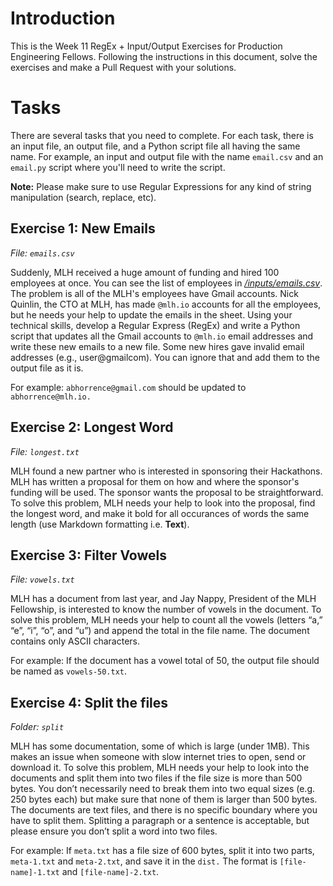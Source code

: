 # Introduction

This is the Week 11 RegEx + Input/Output Exercises for Production Engineering Fellows. Following the instructions in this document, solve the exercises and make a Pull Request with your solutions.

# Tasks

There are several tasks that you need to complete. For each task, there is an input file, an output file, and a Python script file all having the same name. For example, an input and output file with the name `email.csv` and an `email.py` script where you'll need to write the script.

**Note:** Please make sure to use Regular Expressions for any kind of string manipulation (search, replace, etc).

## Exercise 1: New Emails

_File: `emails.csv`_

Suddenly, MLH received a huge amount of funding and hired 100 employees at once. You can see the list of employees in [_/inputs/emails.csv_](./inputs/emails.csv). The problem is all of the MLH's employees have Gmail accounts. Nick Quinlin, the CTO at MLH, has made `@mlh.io` accounts for all the employees, but he needs your help to update the emails in the sheet. Using your technical skills, develop a Regular Express (RegEx) and write a Python script that updates all the Gmail accounts to `@mlh.io` email addresses and write these new emails to a new file. Some new hires gave invalid email addresses (e.g., user@gmailcom). You can ignore that and add them to the output file as it is.

For example:
`abhorrence@gmail.com` should be updated to `abhorrence@mlh.io.`


## Exercise 2: Longest Word

_File: `longest.txt`_

MLH found a new partner who is interested in sponsoring their Hackathons. MLH has written a proposal for them on how and where the sponsor's funding will be used. The sponsor wants the proposal to be straightforward. To solve this problem, MLH needs your help to look into the proposal, find the longest word, and make it bold for all occurances of words the same length (use Markdown formatting i.e. **Text**).


## Exercise 3: Filter Vowels

_File: `vowels.txt`_

MLH has a document from last year, and Jay Nappy, President of the MLH Fellowship, is interested to know the number of vowels in the document. To solve this problem, MLH needs your help to count all the vowels (letters “a,” “e”, “i”, “o”, and “u”) and append the total in the file name. The document contains only ASCII characters.

For example: If the document has a vowel total of 50, the output file should be named as `vowels-50.txt`.

## Exercise 4:  Split the files

_Folder: `split`_

MLH has some documentation, some of which is large (under 1MB). This makes an issue when someone with slow internet tries to open, send or download it. To solve this problem, MLH needs your help to look into the documents and split them into two files if the file size is more than 500 bytes. You don’t necessarily need to break them into two equal sizes (e.g. 250 bytes each) but make sure that none of them is larger than 500 bytes.
The documents are text files, and there is no specific boundary where you have to split them. Splitting a paragraph or a sentence is acceptable, but please ensure you don’t split a word into two files.

For example:
If `meta.txt` has a file size of 600 bytes, split it into two parts, `meta-1.txt` and `meta-2.txt`, and save it in the `dist.`
The format is `[file-name]-1.txt` and `[file-name]-2.txt`.
